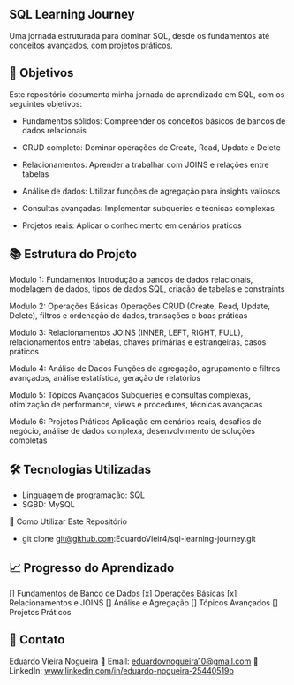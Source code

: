 ## SQL Learning Journey

Uma jornada estruturada para dominar SQL, desde os fundamentos até conceitos avançados, com projetos práticos.

## 🎯 Objetivos

Este repositório documenta minha jornada de aprendizado em SQL, com os seguintes objetivos:

- Fundamentos sólidos: Compreender os conceitos básicos de bancos de dados relacionais

- CRUD completo: Dominar operações de Create, Read, Update e Delete

- Relacionamentos: Aprender a trabalhar com JOINS e relações entre tabelas

- Análise de dados: Utilizar funções de agregação para insights valiosos

- Consultas avançadas: Implementar subqueries e técnicas complexas

- Projetos reais: Aplicar o conhecimento em cenários práticos

## 📚 Estrutura do Projeto

Módulo 1: Fundamentos
Introdução a bancos de dados relacionais, modelagem de dados, tipos de dados SQL, criação de tabelas e constraints

Módulo 2: Operações Básicas
Operações CRUD (Create, Read, Update, Delete), filtros e ordenação de dados, transações e boas práticas

Módulo 3: Relacionamentos
JOINS (INNER, LEFT, RIGHT, FULL), relacionamentos entre tabelas, chaves primárias e estrangeiras, casos práticos

Módulo 4: Análise de Dados
Funções de agregação, agrupamento e filtros avançados, análise estatística, geração de relatórios

Módulo 5: Tópicos Avançados
Subqueries e consultas complexas, otimização de performance, views e procedures, técnicas avançadas

Módulo 6: Projetos Práticos
Aplicação em cenários reais, desafios de negócio, análise de dados complexa, desenvolvimento de soluções completas

## 🛠 Tecnologias Utilizadas

- Linguagem de programação: SQL
- SGBD: MySQL

🚀 Como Utilizar Este Repositório

- git clone git@github.com:EduardoVieir4/sql-learning-journey.git

## 📈 Progresso do Aprendizado

[] Fundamentos de Banco de Dados
[x] Operações Básicas
[x] Relacionamentos e JOINS
[] Análise e Agregação
[] Tópicos Avançados
[] Projetos Práticos

## 🤝 Contato

Eduardo Vieira Nogueira 
📧 Email: eduardovnogueira10@gmail.com
💼 LinkedIn: www.linkedin.com/in/eduardo-nogueira-25440519b

